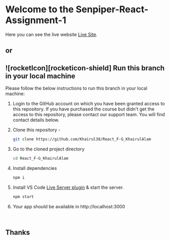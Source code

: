 # Welcome to the Senpiper-React-Assignment-1

Here you can see the live website [Live Site](https://react-f-g-khairul-alam.netlify.app/).

## or

<!-- HOW TO RUN -->

## ![rocketIcon][rocketicon-shield] Run this branch in your local machine

Please follow the below instructions to run this branch in your local machine:

1. Login to the GitHub account on which you have been granted access to this repository. If you have purchased the course but didn't get the access to this repository, please contact our support team. You will find contact details below.

2. Clone this repository -
   ```sh
   git clone https://github.com/Khairul38/React_F-G_KhairulAlam
   ```
3. Go to the cloned project directory
   ```sh
   cd React_F-G_KhairulAlam
   ```
4. Install dependencies
   ```sh
   npm i
   ```
5. Install VS Code [Live Server plugin](https://marketplace.visualstudio.com/items?itemName=ritwickdey.LiveServer) & start the server.
   ```sh
   npm start
   ```
6. Your app should be available in http://localhost:3000

<br>

## Thanks
